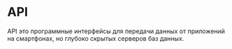 # API

API это программные интерфейсы для передачи данных от приложений на смартфонах, но глубоко скрытых серверов баз данных.
